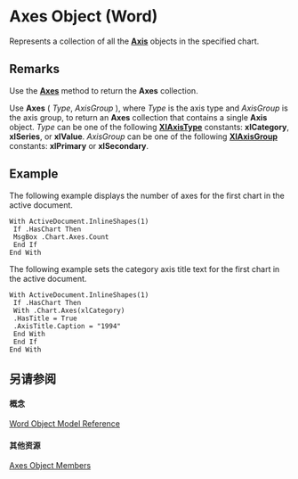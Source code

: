 
# Axes Object (Word)

Represents a collection of all the  **[Axis](3a7ad7d8-d397-a79a-eb6a-a5f0822cbe5d.md)** objects in the specified chart.


## Remarks

Use the  **[Axes](37f422b5-31f2-92ce-c04e-a837b0a3d407.md)** method to return the **Axes** collection.

Use  **Axes** ( _Type_, _AxisGroup_ ), where _Type_ is the axis type and _AxisGroup_ is the axis group, to return an **Axes** collection that contains a single **Axis** object. _Type_ can be one of the following **[XlAxisType](f02ed77e-8315-f318-ded2-751bc72d19fc.md)** constants: **xlCategory**, **xlSeries**, or **xlValue**. _AxisGroup_ can be one of the following **[XlAxisGroup](ed3ff1ce-28de-165d-bbfa-f3d770f32522.md)** constants: **xlPrimary** or **xlSecondary**.


## Example

The following example displays the number of axes for the first chart in the active document.


```
With ActiveDocument.InlineShapes(1) 
 If .HasChart Then 
 MsgBox .Chart.Axes.Count 
 End If 
End With
```

The following example sets the category axis title text for the first chart in the active document.




```
With ActiveDocument.InlineShapes(1) 
 If .HasChart Then 
 With .Chart.Axes(xlCategory) 
 .HasTitle = True 
 .AxisTitle.Caption = "1994" 
 End With 
 End If 
End With
```


## 另请参阅


#### 概念


[Word Object Model Reference](be452561-b436-bb9b-6f94-3faa9a74a6fd.md)
#### 其他资源


[Axes Object Members](http://msdn.microsoft.com/library/dfbf9171-9d13-3555-4bb2-47d7fb98928a%28Office.15%29.aspx)